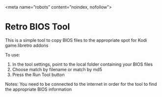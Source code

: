 <meta name=”robots” content=”noindex, nofollow”>

Retro BIOS Tool
==========================

This is a simple tool to copy BIOS files to the appropriate spot for Kodi game.libretro addons

To use:
1) In the tool settings, point to the local folder containing your BIOS files
2) Choose match by filename or match by md5
3) Press the Run Tool button

Notes:
You need to be connected to the internet in order for the tool to find the appropriate BIOS information